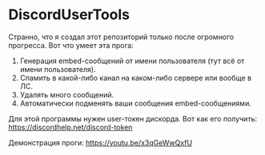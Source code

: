 # DiscordUserTools
Странно, что я создал этот репозиторий только после огромного прогресса.
Вот что умеет эта прога:
1. Генерация embed-сообщений от имени пользователя (тут всё от имени пользователя).
2. Спамить в какой-либо канал на каком-либо сервере или вообще в ЛС.
3. Удалять много сообщений.
4. Автоматически подменять ваши сообщения embed-сообщениями.

Для этой программы нужен user-токен дискорда.
Вот как его получить: https://discordhelp.net/discord-token

Демонстрация проги: https://youtu.be/x3qGeWwQxfU
